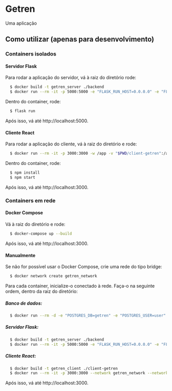 # Getren
Uma aplicação

## Como utilizar (apenas para desenvolvimento)

### Containers isolados

#### Servidor Flask
Para rodar a aplicação do servidor, vá à raiz do diretório rode:

```bash
  $ docker build -t getren_server ./backend
  $ docker run --rm -it -p 5000:5000 -e "FLASK_RUN_HOST=0.0.0.0" -e "FLASK_ENV=development" -v "$PWD/backend":/app --name getren_server getren_server bash
```

Dentro do container, rode:
```bash
  $ flask run
```

Após isso, vá até http://localhost:5000.

#### Cliente React
Para rodar a aplicação do cliente, vá à raiz do diretório e rode:

```bash
  $ docker run --rm -it -p 3000:3000 -w /app -v "$PWD/client-getren":/app --name getren_client node:12.19.0 bash
```

Dentro do container, rode:
```bash
  $ npm install
  $ npm start
```

Após isso, vá até http://localhost:3000.

### Containers em rede

#### Docker Compose
Vá à raiz do diretório e rode:
```bash
  $ docker-compose up --build
```

Após isso, vá até http://localhost:3000.

#### Manualmente
Se não for possível usar o Docker Compose, crie uma rede do tipo bridge:
```bash
  $ docker network create getren_network
```

Para cada container, inicialize-o conectado à rede. Faça-o na seguinte ordem, dentro da raiz do diretório:

##### Banco de dados:
```bash
  $ docker run --rm -d -e "POSTGRES_DB=getren" -e "POSTGRES_USER=user" -e "POSTGRES_PASSWORD=password" --network getren_network --network-alias database --name getren_database postgres:12
```

##### Servidor Flask:
```bash
  $ docker build -t getren_server ./backend
  $ docker run --rm -it -p 5000:5000 -e "FLASK_RUN_HOST=0.0.0.0" -e "FLASK_ENV=development" --network getren_network --network-alias server -v "$PWD/backend":/app --name getren_server getren_server flask run
```

##### Cliente React:
```bash
  $ docker build -t getren_client ./client-getren
  $ docker run --rm -it -p 3000:3000 --network getren_network --network-alias client -v "$PWD/client-getren":/app --name getren_client getren_client npm start
```

Após isso, vá até http://localhost:3000.
